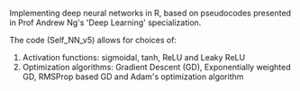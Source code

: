 Implementing deep neural networks in R, based on pseudocodes presented in Prof Andrew Ng's 'Deep Learning' specialization.

The code (Self_NN_v5) allows for choices of:

1) Activation functions: sigmoidal, tanh, ReLU and Leaky ReLU
2) Optimization algorithms: Gradient Descent (GD), Exponentially weighted GD, RMSProp based GD and Adam's optimization algorithm
